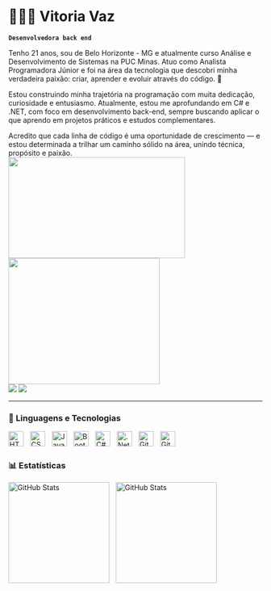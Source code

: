 # 👩🏻‍💻 Vitoria Vaz

**`Desenvolvedora back end`**

Tenho 21 anos, sou de Belo Horizonte - MG e atualmente curso Análise e Desenvolvimento de Sistemas na PUC Minas.
Atuo como Analista Programadora Júnior e foi na área da tecnologia que descobri minha verdadeira paixão: criar, aprender e evoluir através do código. 💙

Estou construindo minha trajetória na programação com muita dedicação, curiosidade e entusiasmo.
Atualmente, estou me aprofundando em C# e .NET, com foco em desenvolvimento back-end, sempre buscando aplicar o que aprendo em projetos práticos e estudos complementares. 

Acredito que cada linha de código é uma oportunidade de crescimento — e estou determinada a trilhar um caminho sólido na área, unindo técnica, propósito e paixão.
</br>
<img src="https://user-images.githubusercontent.com/74038190/225813708-98b745f2-7d22-48cf-9150-083f1b00d6c9.gif" width="350" height="200" style="float: left; margin-right: 10px;">
<img src="https://user-images.githubusercontent.com/74038190/226127927-3feb953e-cc01-482e-b732-311b2907991f.gif" width="300" height="250" style="float: left;">
<div style="clear: both;"></div>




<div> 
  <a href = "mailto:lvitoriavaz.61@gmail.com"><img src="https://img.shields.io/badge/-Gmail-%23333?style=for-the-badge&logo=gmail&logoColor=white" target="_blank"></a>
  <a href="https://www.linkedin.com/in/vitoria-vaz-a30865343/" target="_blank"><img src="https://img.shields.io/badge/-LinkedIn-%230077B5?style=for-the-badge&logo=linkedin&logoColor=white" target="_blank"></a> 
  
</div>

---

### 🤖 Linguagens e Tecnologias

<img 
    align="left" 
    alt="HTML"
    title="HTML" 
    width="30px" 
    style="padding-right: 10px;" 
    src="https://cdn.jsdelivr.net/gh/devicons/devicon@latest/icons/html5/html5-original.svg" 
/>
<img 
    align="left" 
    alt="CSS" 
    title="CSS"
    width="30px" 
    style="padding-right: 10px;" 
    src="https://cdn.jsdelivr.net/gh/devicons/devicon@latest/icons/css3/css3-original.svg" 
/>
<img 
    align="left" 
    alt="JavaScript" 
    title="JavaScript"
    width="30px" 
    style="padding-right: 10px;" 
    src="https://cdn.jsdelivr.net/gh/devicons/devicon@latest/icons/javascript/javascript-original.svg" 
/>
<img 
    align="left" 
    alt="Bootstrap"
    title="Bootstrap" 
    width="30px" 
    style="padding-right: 10px;" 
    src="https://cdn.jsdelivr.net/gh/devicons/devicon@latest/icons/bootstrap/bootstrap-original.svg" 
/>

<img 
    align="left" 
    alt="C#" 
    title="C#"
    width="30px" 
    style="padding-right: 10px;" 
    src="https://cdn.jsdelivr.net/gh/devicons/devicon@latest/icons/csharp/csharp-original.svg" />
<img 
align="left" 
    alt=".Net" 
    title=".Net"
    width="30px" 
    style="padding-right: 10px;"
src="https://cdn.jsdelivr.net/gh/devicons/devicon@latest/icons/dotnetcore/dotnetcore-original.svg" 
/>
<img 
    align="left" 
    alt="Github"
    title="Github" 
    width="30px" 
    style="padding-right: 10px;" 
    src="https://cdn.jsdelivr.net/gh/devicons/devicon@latest/icons/github/github-original.svg" />


<img 
    align="left" 
    alt="Git" 
    title="Git"
    width="30px" 
    style="padding-right: 10px;" 
    src="https://cdn.jsdelivr.net/gh/devicons/devicon@latest/icons/git/git-original.svg" 
    />

<br/>
<br/>

### 📊 Estatísticas

<p>
   <img 
    align="left" 
    alt="GitHub Stats" 
    height="200" 
    style="padding-right: 10px;" 
    src="https://github-readme-stats.vercel.app/api?username=lVitoriaVaz&show_icons=true&theme=tokyonight&rank_icon=github" 
/>  
  
<img 
    align="left" 
    alt="GitHub Stats" 
    height="200" 
    style="padding-right: 10px;" 
    src="https://github-readme-stats.vercel.app/api/top-langs/?username=lVitoriaVaz&layout=compact&theme=tokyonight&custom_title=Tecnologias&langs_count=9" 
/>

</p>

